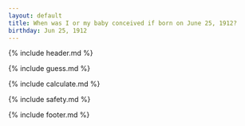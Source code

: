 ```yaml
---
layout: default
title: When was I or my baby conceived if born on June 25, 1912?
birthday: Jun 25, 1912
---
```


{% include header.md %}

{% include guess.md %}

{% include calculate.md %}

{% include safety.md %}

{% include footer.md %}



